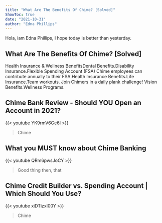 ```yaml
---
title: "What Are The Benefits Of Chime? [Solved]"
ShowToc: true 
date: "2021-10-31"
author: "Edna Phillips" 
---
```


Hola, iam Edna Phillips, I hope today is better than yesterday.
## What Are The Benefits Of Chime? [Solved]
Health Insurance & Wellness BenefitsDental Benefits.Disability Insurance.Flexible Spending Account (FSA) Chime employees can contribute annually to their FSA.Health Insurance Benefits.Life Insurance.Team workouts. Join Chimers in a daily plank challenge! 
 Vision Benefits.Wellness Programs.

## Chime Bank Review - Should YOU Open an Account in 2021?
{{< youtube YK9rmV6Ge6I >}}
>Chime

## What you MUST know about Chime Banking
{{< youtube QRm6pwsJoCY >}}
>Good thing then, that 

## Chime Credit Builder vs. Spending Account | Which Should You Use?
{{< youtube xiDTizxI00Y >}}
>Chime

